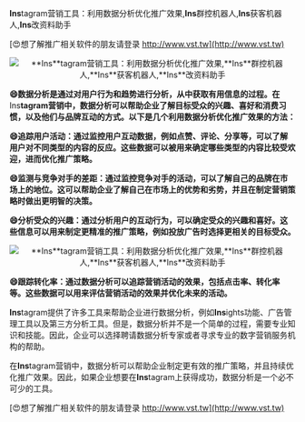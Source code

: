 **Ins**tagram营销工具：利用数据分析优化推广效果,**Ins**群控机器人,**Ins**获客机器人,**Ins**改资料助手

[😍想了解推广相关软件的朋友请登录 http://www.vst.tw](http://www.vst.tw)

 <center><img src="https://vst.tw/MP4/tuiguang/png/0.png" alt="**Ins**tagram营销工具：利用数据分析优化推广效果,**Ins**群控机器人,**Ins**获客机器人,**Ins**改资料助手"></center>

**😄数据分析是通过对用户行为和趋势进行分析，从中获取有用信息的过程。在**Ins**tagram营销中，数据分析可以帮助企业了解目标受众的兴趣、喜好和消费习惯，以及他们与品牌互动的方式。以下是几个利用数据分析优化推广效果的方法：**

**😄追踪用户活动：通过监控用户互动数据，例如点赞、评论、分享等，可以了解用户对不同类型的内容的反应。这些数据可以被用来确定哪些类型的内容比较受欢迎，进而优化推广策略。**

**😄监测与竞争对手的差距：通过监控竞争对手的活动，可以了解自己的品牌在市场上的地位。这可以帮助企业了解自己在市场上的优势和劣势，并且在制定营销策略时做出更明智的决策。**

**😄分析受众的兴趣：通过分析用户的互动行为，可以确定受众的兴趣和喜好。这些信息可以用来制定更精准的推广策略，例如投放广告时选择更相关的目标受众。**

 <center><img src="https://vst.tw/MP4/tuiguang/png/8.png" alt="**Ins**tagram营销工具：利用数据分析优化推广效果,**Ins**群控机器人,**Ins**获客机器人,**Ins**改资料助手"></center>

**😄跟踪转化率：通过数据分析可以追踪营销活动的效果，包括点击率、转化率等。这些数据可以用来评估营销活动的效果并优化未来的活动。**

**Ins**tagram提供了许多工具来帮助企业进行数据分析，例如**Ins**ights功能、广告管理工具以及第三方分析工具。但是，数据分析并不是一个简单的过程，需要专业知识和技能。因此，企业可以选择聘请数据分析专家或者寻求专业的数字营销服务机构的帮助。

在**Ins**tagram营销中，数据分析可以帮助企业制定更有效的推广策略，并且持续优化推广效果。因此，如果企业想要在**Ins**tagram上获得成功，数据分析是一个必不可少的工具。

[😍想了解推广相关软件的朋友请登录 http://www.vst.tw](http://www.vst.tw)



